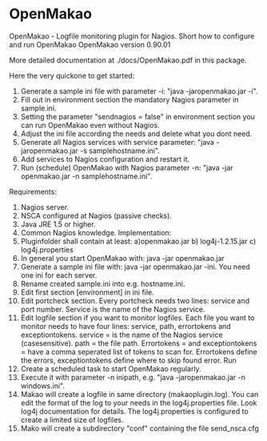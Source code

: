 # OpenMakao
OpenMakao - Logfile monitoring plugin for Nagios.
Short how to configure and run OpenMakao
OpenMakao version 0.90.01

More detailed documentation at ./docs/OpenMakao.pdf in this package.

Here the very quickone to get started:
1. Generate a sample ini file with parameter -i: "java -jaropenmakao.jar -i".
2. Fill out in environment section the mandatory Nagios parameter in sample.ini.
3. Setting the parameter "sendnagios = false" in environment section you can run OpenMakao even without Nagios.
4. Adjust the ini file according the needs and delete what you dont need.
5. Generate all Nagios services with service parameter: "java -jaropenmakao.jar -s samplehostname.ini".
6. Add services to Nagios configuration and restart it.
7. Run (schedule) OpenMakao with Nagios parameter -n: "java -jar openmakao.jar -n samplehostname.ini".

Requirements:
   1. Nagios server.
   2. NSCA configured at Nagios (passive checks).
   3. Java JRE 1.5 or higher.
   4. Common Nagios knowledge.
Implementation:
   1. Pluginfolder shall contain at least: a)openmakao.jar b) log4j-1.2.15.jar  c) log4j.properties
   2. In general you start OpenMakao with: java -jar openmakao.jar <parameter>
   3. Generate a sample ini file with: java -jar openmakao.jar -ini. You need one ini for each server.
   4. Rename created sample.ini into e.g. hostname.ini.
   5. Edit first section [environment] in ini file.
   6. Edit portcheck section.
       Every portcheck needs two lines: service and port number. Service is the name of the Nagios service.
   7. Edit logfile section if you want to monitor logfiles. Each file you want to monitor needs 
       to have four lines: service, path, errortokens and exceptiontokens.
       service = is the name of the Nagios service (casesensitive).
       path = the file path.
       Errortokens = and exceptiontokens = have a comma seperated list of tokens to scan for.
       Errortokens define the errors, exceptiontokens define where to skip found error.
Run
   1. Create a scheduled task to start OpenMakao regularly.
   2. Execute it with parameter -n inipath, e.g. "java -jaropenmakao.jar -n windows.ini".
   3. Makao will create a logfile in same directory (makaoplugin.log).
      You can edit the format of the log to your needs in the log4j.properties file. Look log4j documentation for details.
      The log4j.properties is configured to create a limited size of logfiles.
   4. Mako will create a subdirectory "conf" containing the file send_nsca.cfg
